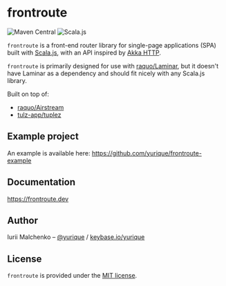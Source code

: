 # frontroute

![Maven Central](https://img.shields.io/maven-central/v/io.frontroute/frontroute_sjs1_2.13.svg) ![Scala.js](https://img.shields.io/static/v1?label=built+with&message=Scala.js&color=green)

`frontroute` is a front-end router library for single-page applications (SPA) built with [Scala.js](http://www.scala-js.org/), with an API inspired by [Akka HTTP](https://doc.akka.io/docs/akka-http/current/).

`frontroute` is primarily designed for use with [raquo/Laminar](https://github.com/raquo/Laminar), 
but it doesn't have Laminar as a dependency and should fit nicely with any Scala.js library.

Built on top of:

* [raquo/Airstream](https://github.com/raquo/Airstream) 
* [tulz-app/tuplez](https://github.com/tulz-app/tuplez)

## Example project

An example is available here: https://github.com/yurique/frontroute-example

## Documentation

https://frontroute.dev

## Author

Iurii Malchenko – [@yurique](https://twitter.com/yurique) / [keybase.io/yurique](https://keybase.io/yurique)


## License

`frontroute` is provided under the [MIT license](https://github.com/tulz-app/frontroute/blob/main/LICENSE.md).


